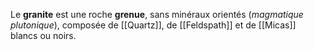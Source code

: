 Le **granite** est une roche **grenue**, sans minéraux orientés (*magmatique plutonique*), composée de [[Quartz]], de [[Feldspath]] et de [[Micas]] blancs ou noirs.